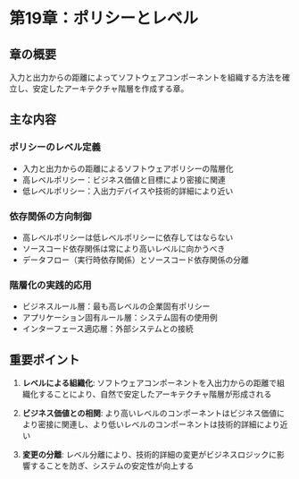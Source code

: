 # 第19章：ポリシーとレベル

## 章の概要
入力と出力からの距離によってソフトウェアコンポーネントを組織する方法を確立し、安定したアーキテクチャ階層を作成する章。

## 主な内容

### ポリシーのレベル定義
- 入力と出力からの距離によるソフトウェアポリシーの階層化
- 高レベルポリシー：ビジネス価値と目標により密接に関連
- 低レベルポリシー：入出力デバイスや技術的詳細により近い

### 依存関係の方向制御
- 高レベルポリシーは低レベルポリシーに依存してはならない
- ソースコード依存関係は常により高いレベルに向かうべき
- データフロー（実行時依存関係）とソースコード依存関係の分離

### 階層化の実践的応用
- ビジネスルール層：最も高レベルの企業固有ポリシー
- アプリケーション固有ルール層：システム固有の使用例
- インターフェース適応層：外部システムとの接続

## 重要ポイント

1. **レベルによる組織化**: ソフトウェアコンポーネントを入出力からの距離で組織化することにより、自然で安定したアーキテクチャ階層が形成される

2. **ビジネス価値との相関**: より高いレベルのコンポーネントはビジネス価値により密接に関連し、より低いレベルのコンポーネントは技術的詳細により近い

3. **変更の分離**: レベル分離により、技術的詳細の変更がビジネスロジックに影響することを防ぎ、システムの安定性が向上する